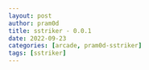 ```yaml
---
layout: post
author: pram0d
title: sstriker - 0.0.1
date: 2022-09-23
categories: [arcade, pram0d-sstriker]
tags: [sstriker]
---
```


